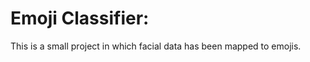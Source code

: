 <h1>Emoji Classifier: </h1>
This is a small project in which facial data has been mapped to emojis. 
